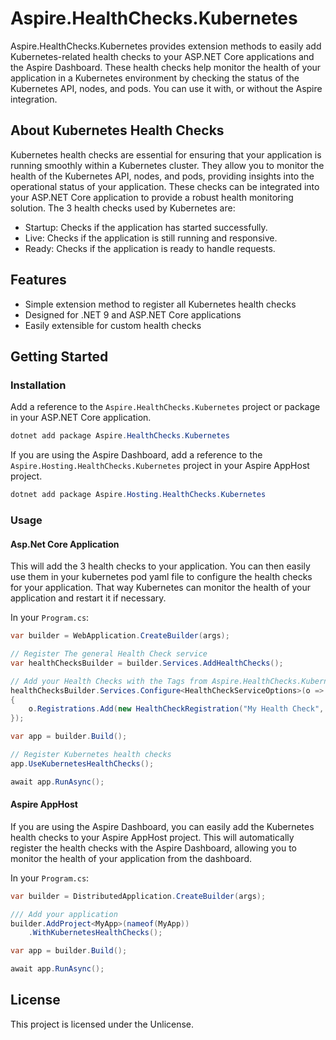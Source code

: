 # Aspire.HealthChecks.Kubernetes

Aspire.HealthChecks.Kubernetes provides extension methods to easily add Kubernetes-related health checks to your ASP.NET Core applications and the Aspire Dashboard.
These health checks help monitor the health of your application in a Kubernetes environment by checking the status of the Kubernetes API, nodes, and pods.
You can use it with, or without the Aspire integration.

## About Kubernetes Health Checks
Kubernetes health checks are essential for ensuring that your application is running smoothly within a Kubernetes cluster.
They allow you to monitor the health of the Kubernetes API, nodes, and pods, providing insights into the operational status of your application.
These checks can be integrated into your ASP.NET Core application to provide a robust health monitoring solution.
The 3 health checks used by Kubernetes are:
- Startup: Checks if the application has started successfully.
- Live: Checks if the application is still running and responsive.
- Ready: Checks if the application is ready to handle requests.

## Features
- Simple extension method to register all Kubernetes health checks
- Designed for .NET 9 and ASP.NET Core applications
- Easily extensible for custom health checks

## Getting Started

### Installation
Add a reference to the `Aspire.HealthChecks.Kubernetes` project or package in your ASP.NET Core application.
```powershell
dotnet add package Aspire.HealthChecks.Kubernetes
```

If you are using the Aspire Dashboard, add a reference to the `Aspire.Hosting.HealthChecks.Kubernetes` project in your Aspire AppHost project.
```powershell
dotnet add package Aspire.Hosting.HealthChecks.Kubernetes
```

### Usage

#### Asp.Net Core Application

This will add the 3 health checks to your application.
You can then easily use them in your kubernetes pod yaml file to configure the health checks for your application.
That way Kubernetes can monitor the health of your application and restart it if necessary.

In your `Program.cs`:

```csharp
var builder = WebApplication.CreateBuilder(args);

// Register The general Health Check service
var healthChecksBuilder = builder.Services.AddHealthChecks();

// Add your Health Checks with the Tags from Aspire.HealthChecks.Kubernetes.Common.Constants
healthChecksBuilder.Services.Configure<HealthCheckServiceOptions>(o =>
{
	o.Registrations.Add(new HealthCheckRegistration("My Health Check", new MyHealthCheck(), null, [Constants.LiveTag]));
});

var app = builder.Build();

// Register Kubernetes health checks
app.UseKubernetesHealthChecks();

await app.RunAsync();
```
#### Aspire AppHost

If you are using the Aspire Dashboard, you can easily add the Kubernetes health checks to your Aspire AppHost project.
This will automatically register the health checks with the Aspire Dashboard, allowing you to monitor the health of your application from the dashboard.

In your `Program.cs`:

```csharp
var builder = DistributedApplication.CreateBuilder(args);

/// Add your application
builder.AddProject<MyApp>(nameof(MyApp))
	.WithKubernetesHealthChecks();

var app = builder.Build();

await app.RunAsync();
```

## License
This project is licensed under the Unlicense.
